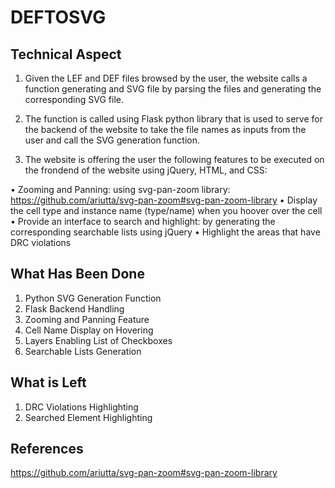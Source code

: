 # DEFTOSVG

## Technical Aspect

1. Given the LEF and DEF files browsed by the user, the website calls a function generating and SVG file by parsing the files and generating the corresponding SVG file.

2. The function is called using Flask python library that is used to serve for the backend of the website to take the file names as inputs from the user and call the SVG generation function.

3. The website is offering the user the following features to be executed on the frondend of the website using jQuery, HTML, and CSS:

• Zooming and Panning: using svg-pan-zoom library: https://github.com/ariutta/svg-pan-zoom#svg-pan-zoom-library
• Display the cell type and instance name (type/name) when you hoover over the cell
• Provide an interface to search and highlight: by generating the corresponding searchable lists using jQuery
• Highlight the areas that have DRC violations

## What Has Been Done

1. Python SVG Generation Function
2. Flask Backend Handling
3. Zooming and Panning Feature
4. Cell Name Display on Hovering
5. Layers Enabling List of Checkboxes
6. Searchable Lists Generation 

## What is Left

1. DRC Violations Highlighting
2. Searched Element Highlighting

## References

https://github.com/ariutta/svg-pan-zoom#svg-pan-zoom-library



